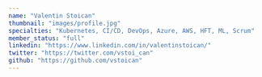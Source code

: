```yaml
---
name: "Valentin Stoican"
thumbnail: "images/profile.jpg"
specialties: "Kubernetes, CI/CD, DevOps, Azure, AWS, HFT, ML, Scrum"
member_status: "full"
linkedin: "https://www.linkedin.com/in/valentinstoican/"
twitter: "https://twitter.com/vstoi_can"
github: "https://github.com/vstoican"
---
```

